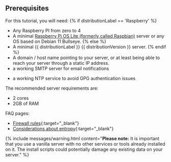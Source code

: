 ## Prerequisites

For this tutorial, you will need:
{% if distributionLabel == 'Raspberry' %}
- Any Raspberry PI from zero to 4
- A minimal [Raspberry Pi OS Lite (formerly called Raspbian)](https://www.raspberrypi.com/software/operating-systems/) server or any OS based on Debian 11 Bullseye.
{% else %}
- A minimal {{ distributionLabel }} {{ distributionVersion }}  server.
{% endif %}
- A domain / host name pointing to your server, or at least being able to reach your server through a static IP address.
- a working SMTP server for email notifications
* a working NTP service to avoid GPG authentication issues

The recommended server requirements are:
- 2 cores
- 2GB of RAM

FAQ pages:

* [Firewall rules](/faq/hosting/firewall-rules){:target="_blank"}
* [Considerations about entropy](/faq/hosting/why-haveged-virtual-env){:target="_blank"}

{% include messages/warning.html
    content="**Please note:** It is important that you use a vanilla server with no other services or tools already installed on it. The install scripts could potentially damage any existing data on your server."
%}
